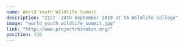 ```yaml
---
name: World Youth Wildlife Summit
description: "21st -24th September 2019 at SA Wildlife College"
image: "world_youth_wildlife_summit.jpg"
link: "http://www.projectrhinokzn.org/"
position: 130
---
```


